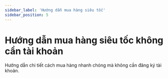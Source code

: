 ```yaml
---
sidebar_label: 'Hướng dẫn mua hàng siêu tốc'
sidebar_position: 5
---
```


# Hướng dẫn mua hàng siêu tốc không cần tài khoản

Hướng dẫn chi tiết cách mua hàng nhanh chóng mà không cần đăng ký tài khoản.